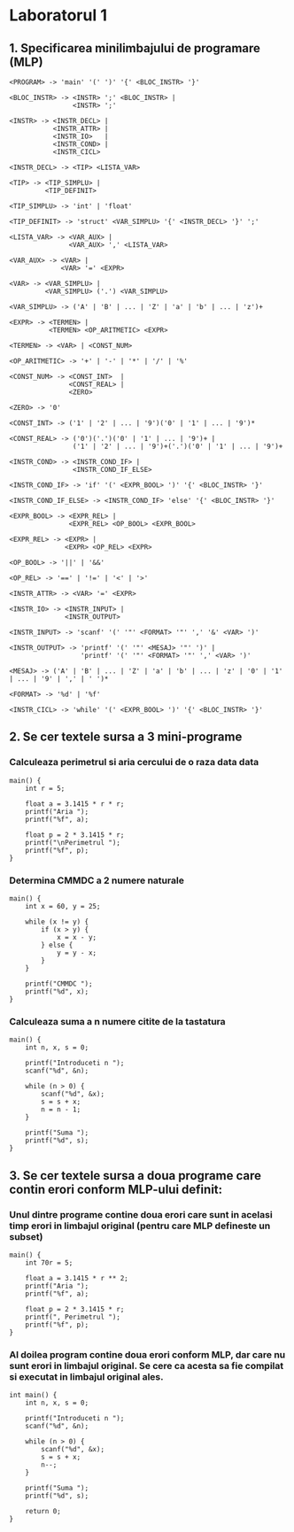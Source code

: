 # Laboratorul 1


## 1. Specificarea minilimbajului de programare (MLP)

```
<PROGRAM> -> 'main' '(' ')' '{' <BLOC_INSTR> '}'

<BLOC_INSTR> -> <INSTR> ';' <BLOC_INSTR> | 
                <INSTR> ';'
                
<INSTR> -> <INSTR_DECL> |
           <INSTR_ATTR> |
           <INSTR_IO>   |
           <INSTR_COND> |
           <INSTR_CICL>
           
<INSTR_DECL> -> <TIP> <LISTA_VAR>

<TIP> -> <TIP_SIMPLU> |
         <TIP_DEFINIT>
         
<TIP_SIMPLU> -> 'int' | 'float'
         
<TIP_DEFINIT> -> 'struct' <VAR_SIMPLU> '{' <INSTR_DECL> '}' ';'
         
<LISTA_VAR> -> <VAR_AUX> |
               <VAR_AUX> ',' <LISTA_VAR>
               
<VAR_AUX> -> <VAR> | 
             <VAR> '=' <EXPR>
             
<VAR> -> <VAR_SIMPLU> | 
         <VAR_SIMPLU> ('.') <VAR_SIMPLU>

<VAR_SIMPLU> -> ('A' | 'B' | ... | 'Z' | 'a' | 'b' | ... | 'z')+

<EXPR> -> <TERMEN> |
          <TERMEN> <OP_ARITMETIC> <EXPR>
          
<TERMEN> -> <VAR> | <CONST_NUM>

<OP_ARITMETIC> -> '+' | '-' | '*' | '/' | '%'

<CONST_NUM> -> <CONST_INT>  |
               <CONST_REAL> |
               <ZERO>
               
<ZERO> -> '0'

<CONST_INT> -> ('1' | '2' | ... | '9')('0' | '1' | ... | '9')*

<CONST_REAL> -> ('0')('.')('0' | '1' | ... | '9')+ |
                ('1' | '2' | ... | '9')+('.')('0' | '1' | ... | '9')+

<INSTR_COND> -> <INSTR_COND_IF> |
                <INSTR_COND_IF_ELSE>
                
<INSTR_COND_IF> -> 'if' '(' <EXPR_BOOL> ')' '{' <BLOC_INSTR> '}'

<INSTR_COND_IF_ELSE> -> <INSTR_COND_IF> 'else' '{' <BLOC_INSTR> '}'

<EXPR_BOOL> -> <EXPR_REL> |
               <EXPR_REL> <OP_BOOL> <EXPR_BOOL>
               
<EXPR_REL> -> <EXPR> |
              <EXPR> <OP_REL> <EXPR>
             
<OP_BOOL> -> '||' | '&&'

<OP_REL> -> '==' | '!=' | '<' | '>'

<INSTR_ATTR> -> <VAR> '=' <EXPR>

<INSTR_IO> -> <INSTR_INPUT> |
              <INSTR_OUTPUT>
              
<INSTR_INPUT> -> 'scanf' '(' '"' <FORMAT> '"' ',' '&' <VAR> ')'
                
<INSTR_OUTPUT> -> 'printf' '(' '"' <MESAJ> '"' ')' |
                  'printf' '(' '"' <FORMAT> '"' ',' <VAR> ')'
                 
<MESAJ> -> ('A' | 'B' | ... | 'Z' | 'a' | 'b' | ... | 'z' | '0' | '1' | ... | '9' | ',' | ' ')*

<FORMAT> -> '%d' | '%f'

<INSTR_CICL> -> 'while' '(' <EXPR_BOOL> ')' '{' <BLOC_INSTR> '}'
```

## 2. Se cer textele sursa a 3 mini-programe

### Calculeaza perimetrul si aria cercului de o raza data data

```
main() {
    int r = 5;
    
    float a = 3.1415 * r * r;
    printf("Aria ");
    printf("%f", a);
    
    float p = 2 * 3.1415 * r;
    printf("\nPerimetrul ");
    printf("%f", p);
}
```


### Determina CMMDC a 2 numere naturale

```
main() {
    int x = 60, y = 25;
    
    while (x != y) {
        if (x > y) {
            x = x - y;
        } else {
            y = y - x;
        }
    }
    
    printf("CMMDC ");
    printf("%d", x);
}
```


### Calculeaza suma a n numere citite de la tastatura

```
main() {
    int n, x, s = 0;
    
    printf("Introduceti n ");
    scanf("%d", &n);
    
    while (n > 0) {
        scanf("%d", &x);
        s = s + x;
        n = n - 1;
    }
    
    printf("Suma ");
    printf("%d", s);
}
```

## 3. Se cer textele sursa a doua programe care contin erori conform MLP-ului definit:

### Unul dintre programe contine doua erori care sunt in acelasi timp erori in limbajul original (pentru care MLP defineste un subset)

```
main() {
    int 70r = 5;
    
    float a = 3.1415 * r ** 2;
    printf("Aria ");
    printf("%f", a);
    
    float p = 2 * 3.1415 * r;
    printf(", Perimetrul ");
    printf("%f", p);
}
```

### Al doilea program contine doua erori conform MLP, dar care nu sunt erori in limbajul original. Se cere ca acesta sa fie compilat si executat in limbajul original ales.

```
int main() {
    int n, x, s = 0;
    
    printf("Introduceti n ");
    scanf("%d", &n);
    
    while (n > 0) {
        scanf("%d", &x);
        s = s + x;
        n--;
    }
    
    printf("Suma ");
    printf("%d", s);
    
    return 0;
}
```